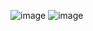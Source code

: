 ![image](https://github.com/user-attachments/assets/a3643ff9-37d6-4d2f-8486-19b0d64a1b0e)
![image](https://github.com/user-attachments/assets/70792207-d918-4fab-ac14-fcdf1c0af484)
